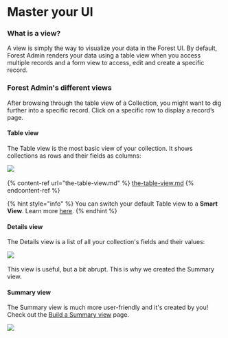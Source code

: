 # Master your UI

### What is a view? <a href="#what-is-a-view" id="what-is-a-view"></a>

A view is simply the way to visualize your data in the Forest UI. By default, Forest Admin renders your data using a table view when you access multiple records and a form view to access, edit and create a specific record.

### Forest Admin's different views

After browsing through the table view of a Collection, you might want to dig further into a specific record. Click on a specific row to display a record’s page.

#### Table view

The Table view is the most basic view of your collection. It shows collections as rows and their fields as columns:

![](<../../.gitbook/assets/Capture d’écran 2022-01-26 à 17.26.42.png>)

{% content-ref url="the-table-view.md" %}
[the-table-view.md](the-table-view.md)
{% endcontent-ref %}

{% hint style="info" %}
You can switch your default Table view to a **Smart View**. Learn more [here](create-and-manage-smart-views.md#what-is-a-smart-view-business-plan).
{% endhint %}

#### Details view

The Details view is a list of all your collection's fields and their values:

![](<../../.gitbook/assets/Capture d’écran 2022-01-26 à 17.31.00.png>)

This view is useful, but a bit abrupt. This is why we created the Summary view.

#### Summary view

The Summary view is much more user-friendly and it's created by you! Check out the [Build a Summary view](https://docs.forestadmin.com/documentation/reference-guide/views/build-a-summary-view) page.

![](<../../.gitbook/assets/Capture d’écran 2022-01-26 à 17.32.15.png>)
